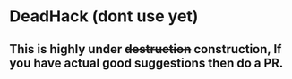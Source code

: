 # DeadHack (dont use yet)
## This is highly under ~~destruction~~ construction, If you have actual good suggestions then do a PR.
